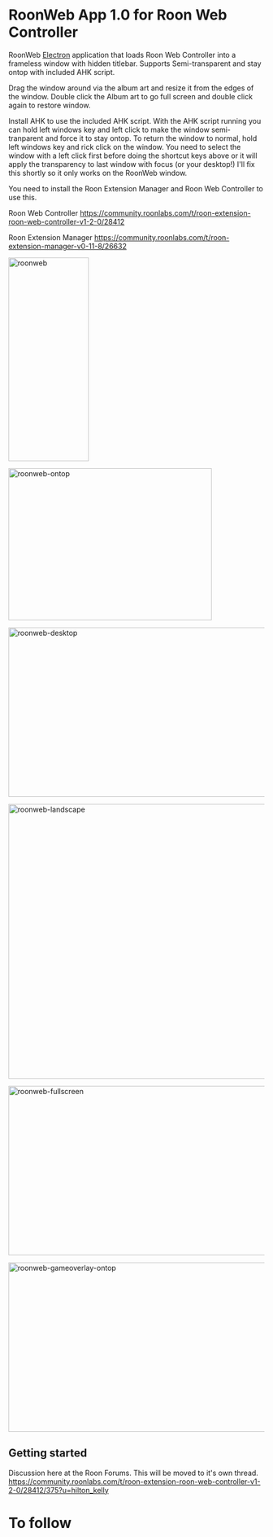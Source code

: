 # RoonWeb App 1.0 for Roon Web Controller

RoonWeb [Electron](http://electron.atom.io) application that loads Roon Web Controller into a frameless window with hidden titlebar.
Supports Semi-transparent and stay ontop with included AHK script.

Drag the window around via the album art and resize it from the edges of the window.
Double click the Album art to go full screen and double click again to restore window.

Install AHK to use the included AHK script.
With the AHK script running you can hold left windows key and left click to make the window semi-tranparent and force it to stay ontop.
To return the window to normal, hold left windows key and rick click on the window.
You need to select the window with a left click first before doing the shortcut keys above or it will apply the transparency to last window with focus (or your desktop!)
I'll fix this shortly so it only works on the RoonWeb window.

You need to install the Roon Extension Manager and Roon Web Controller to use this.

Roon Web Controller
https://community.roonlabs.com/t/roon-extension-roon-web-controller-v1-2-0/28412

Roon Extension Manager
https://community.roonlabs.com/t/roon-extension-manager-v0-11-8/26632

<a data-flickr-embed="true" href="https://www.flickr.com/photos/133784514@N07/50578327528/in/dateposted-public/" title="roonweb"><img src="https://live.staticflickr.com/65535/50578327528_3555f2dcfb_w.jpg" width="158" height="400" alt="roonweb"></a>

<a data-flickr-embed="true" href="https://www.flickr.com/photos/133784514@N07/50578327668/in/dateposted-public/" title="roonweb-ontop"><img src="https://live.staticflickr.com/65535/50578327668_deabab6af2_w.jpg" width="400" height="299" alt="roonweb-ontop"></a>

<a data-flickr-embed="true" href="https://www.flickr.com/photos/133784514@N07/50578327628/in/dateposted-public/" title="roonweb-desktop"><img src="https://live.staticflickr.com/65535/50578327628_f596519836_c.jpg" width="800" height="333" alt="roonweb-desktop"></a>

<a data-flickr-embed="true" href="https://www.flickr.com/photos/133784514@N07/50579096956/in/dateposted-public/" title="roonweb-landscape"><img src="https://live.staticflickr.com/65535/50579096956_5a88b2288d_c.jpg" width="800" height="540" alt="roonweb-landscape"></a>

<a data-flickr-embed="true" href="https://www.flickr.com/photos/133784514@N07/50579096886/in/dateposted-public/" title="roonweb-fullscreen"><img src="https://live.staticflickr.com/65535/50579096886_3a848b9c24_c.jpg" width="800" height="333" alt="roonweb-fullscreen"></a>

<a data-flickr-embed="true" href="https://www.flickr.com/photos/133784514@N07/50578327738/in/dateposted-public/" title="roonweb-gameoverlay-ontop"><img src="https://live.staticflickr.com/65535/50578327738_e54b5c9977_c.jpg" width="800" height="333" alt="roonweb-gameoverlay-ontop"></a>

## Getting started

Discussion here at the Roon Forums.  This will be moved to it's own thread.
https://community.roonlabs.com/t/roon-extension-roon-web-controller-v1-2-0/28412/375?u=hilton_kelly

# To follow
